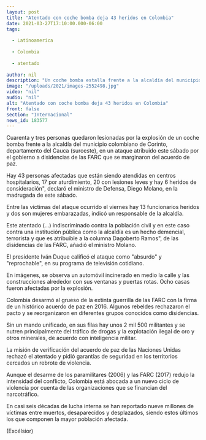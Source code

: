 ```yaml
---
layout: post
title: "Atentado con coche bomba deja 43 heridos en Colombia"
date: 2021-03-27T17:10:00.000-06:00
tags:
  
  - Latinoamerica
  
  - Colombia
  
  - atentado
  
author: nil
description: "Un coche bomba estalla frente a la alcaldía del municipio colombiano de Corinto, causando 43 heridos, en un ataque atribuido a disidencias de las FARC"
image: "/uploads/2021/images-2552498.jpg"
video: "nil"
audio: "nil"
alt: "Atentado con coche bomba deja 43 heridos en Colombia"
front: false
section: "Internacional"
news_id: 183577
---
```


Cuarenta y tres personas quedaron lesionadas por la explosión de un coche bomba frente a la alcaldía del municipio colombiano de Corinto, departamento del Cauca (suroeste), en un ataque atribuido este sábado por el gobierno a disidencias de las FARC que se marginaron del acuerdo de paz.

Hay 43 personas afectadas que están siendo atendidas en centros hospitalarios, 17 por aturdimiento, 20 con lesiones leves y hay 6 heridos de consideración", declaró el ministro de Defensa, Diego Molano, en la madrugada de este sábado.

Entre las víctimas del ataque ocurrido el viernes hay 13 funcionarios heridos y dos son mujeres embarazadas, indicó un responsable de la alcaldía.

Este atentado (...) indiscriminado contra la población civil y en este caso contra una institución pública como la alcaldía es un hecho demencial, terrorista y que es atribuible a la columna Dagoberto Ramos", de las disidencias de las FARC, añadió el ministro Molano.

El presidente Iván Duque calificó el ataque como "absurdo" y "reprochable", en su programa de televisión cotidiano.

En imágenes, se observa un automóvil incinerado en medio la calle y las construcciones alrededor con sus ventanas y puertas rotas. Ocho casas fueron afectadas por la explosión.

Colombia desarmó al grueso de la extinta guerrilla de las FARC con la firma de un histórico acuerdo de paz en 2016. Algunos rebeldes rechazaron el pacto y se reorganizaron en diferentes grupos conocidos como disidencias.

Sin un mando unificado, en sus filas hay unos 2 mil 500 militantes y se nutren principalmente del tráfico de drogas y la explotación ilegal de oro y otros minerales, de acuerdo con inteligencia militar.

La misión de verificación del acuerdo de paz de las Naciones Unidas rechazó el atentado y pidió garantías de seguridad en los territorios cercados un rebrote de violencia.

Aunque el desarme de los paramilitares (2006) y las FARC (2017) redujo la intensidad del conflicto, Colombia está abocada a un nuevo ciclo de violencia por cuenta de las organizaciones que se financian del narcotráfico.

En casi seis décadas de lucha interna se han reportado nueve millones de víctimas entre muertos, desaparecidos y desplazados, siendo estos últimos los que componen la mayor población afectada.

(Excélsior)